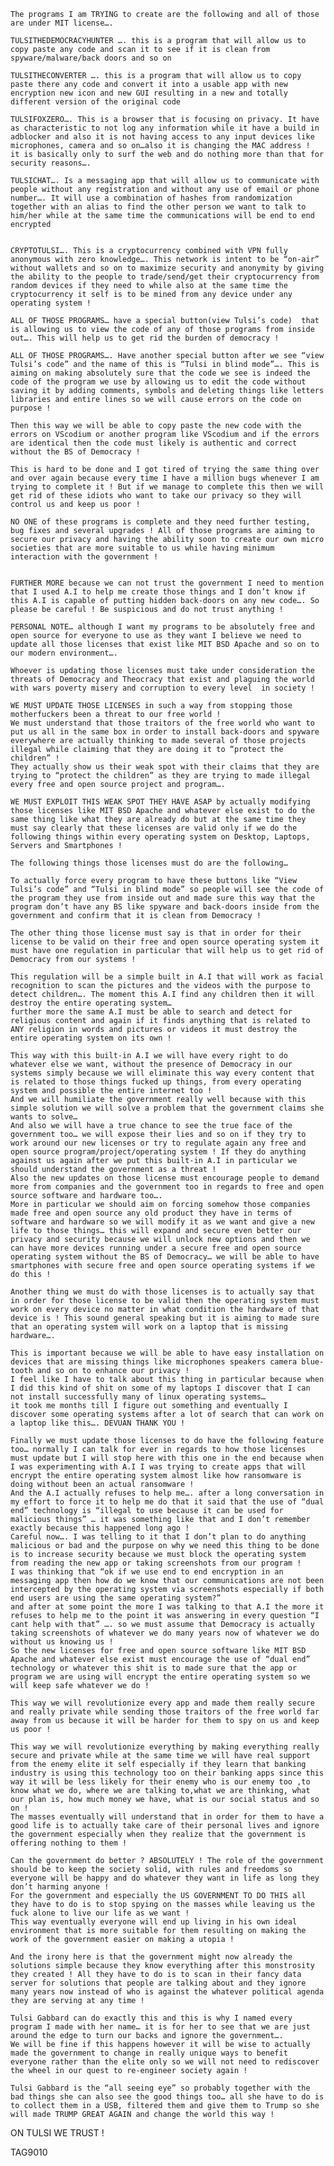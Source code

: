 	The programs I am TRYING to create are the following and all of those are under MIT license….

	TULSITHEDEMOCRACYHUNTER …. this is a program that will allow us to copy paste any code and scan it to see if it is clean from spyware/malware/back doors and so on
 
	TULSITHECONVERTER …. this is a program that will allow us to copy paste there any code and convert it into a usable app with new encryption new icon and new GUI resulting in a new and totally different version of the original code 

	TULSIFOXZERO…. This is a browser that is focusing on privacy. It have as characteristic to not log any information while it have a build in adblocker and also it is not having access to any input devices like microphones, camera and so on…also it is changing the MAC address !  it is basically only to surf the web and do nothing more than that for security reasons….

	TULSICHAT…. Is a messaging app that will allow us to communicate with people without any registration and without any use of email or phone number…. It will use a combination of hashes from randomization together with an alias to find the other person we want to talk to him/her while at the same time the communications will be end to end encrypted 
	
 
	CRYPTOTULSI…. This is a cryptocurrency combined with VPN fully anonymous with zero knowledge…. This network is intent to be “on-air” without wallets and so on to maximize security and anonymity by giving the ability to the people to trade/send/get their cryptocurrency from random devices if they need to while also at the same time the cryptocurrency it self is to be mined from any device under any operating system !

	ALL OF THOSE PROGRAMS… have a special button(view Tulsi’s code)  that is allowing us to view the code of any of those programs from inside out…. This will help us to get rid the burden of democracy ! 

	ALL OF THOSE PROGRAMS…. Have another special button after we see “view Tulsi’s code” and the name of this is “Tulsi in blind mode”…. This is aiming on making absolutely sure that the code we see is indeed the code of the program we use by allowing us to edit the code without saving it by adding comments, symbols and deleting things like letters libraries and entire lines so we will cause errors on the code on purpose !
 
	Then this way we will be able to copy paste the new code with the errors on VScodium or another program like VScodium and if the errors are identical then the code must likely is authentic and correct without the BS of Democracy ! 

	This is hard to be done and I got tired of trying the same thing over and over again because every time I have a million bugs whenever I am trying to complete it ! But if we manage to complete this then we will get rid of these idiots who want to take our privacy so they will control us and keep us poor !  

	NO ONE of these programs is complete and they need further testing, bug fixes and several upgrades ! All of those programs are aiming to secure our privacy and having the ability soon to create our own micro societies that are more suitable to us while having minimum interaction with the government !
 

	FURTHER MORE because we can not trust the government I need to mention that I used A.I to help me create those things and I don’t know if this A.I is capable of putting hidden back-doors on any new code…. So please be careful ! Be suspicious and do not trust anything ! 

	PERSONAL NOTE… although I want my programs to be absolutely free and open source for everyone to use as they want I believe we need to update all those licenses that exist like MIT BSD Apache and so on to our modern environment….
 
	Whoever is updating those licenses must take under consideration the threats of Democracy and Theocracy that exist and plaguing the world with wars poverty misery and corruption to every level  in society !

 	WE MUST UPDATE THOSE LICENSES in such a way from stopping those motherfuckers been a threat to our free world ! 
	We must understand that those traitors of the free world who want to put us all in the same box in order to install back-doors and spyware everywhere are actually thinking to made several of those projects illegal while claiming that they are doing it to “protect the children” ! 
	They actually show us their weak spot with their claims that they are trying to “protect the children” as they are trying to made illegal every free and open source project and program…. 
	
	WE MUST EXPLOIT THIS WEAK SPOT THEY HAVE ASAP by actually modifying those licenses like MIT BSD Apache and whatever else exist to do the same thing like what they are already do but at the same time they must say clearly that these licenses are valid only if we do the following things within every operating system on Desktop, Laptops, Servers and Smartphones !

	The following things those licenses must do are the following…

	To actually force every program to have these buttons like “View Tulsi’s code” and “Tulsi in blind mode” so people will see the code of the program they use from inside out and made sure this way that the program don’t have any BS like spyware and back-doors inside from the government and confirm that it is clean from Democracy ! 

	The other thing those license must say is that in order for their license to be valid on their free and open source operating system it must have one regulation in particular that will help us to get rid of Democracy from our systems !

	This regulation will be a simple built in A.I that will work as facial recognition to scan the pictures and the videos with the purpose to detect children…. The moment this A.I find any children then it will destroy the entire operating system… 
	further more the same A.I must be able to search and detect for religious content and again if it finds anything that is related to ANY religion in words and pictures or videos it must destroy the entire operating system on its own ! 

	This way with this built-in A.I we will have every right to do whatever else we want, without the presence of Democracy in our systems simply because we will eliminate this way every content that is related to those things fucked up things, from every operating system and possible the entire internet too ! 
	And we will humiliate the government really well because with this simple solution we will solve a problem that the government claims she wants to solve…
	And also we will have a true chance to see the true face of the government too… we will expose their lies and so on if they try to work around our new licenses or try to regulate again any free and open source program/project/operating system ! If they do anything against us again after we put this built-in A.I in particular we should understand the government as a threat !
	Also the new updates on those license must encourage people to demand more from companies and the government too in regards to free and open source software and hardware too…. 
	More in particular we should aim on forcing somehow those companies made free and open source any old product they have in terms of software and hardware so we will modify it as we want and give a new life to those things… this will expand and secure even better our privacy and security because we will unlock new options and then we can have more devices running under a secure free and open source operating system without the BS of Democracy… we will be able to have smartphones with secure free and open source operating systems if we do this ! 

	Another thing we must do with those licenses is to actually say that in order for those license to be valid then the operating system must work on every device no matter in what condition the hardware of that device is ! This sound general speaking but it is aiming to made sure that an operating system will work on a laptop that is missing hardware…. 

	This is important because we will be able to have easy installation on devices that are missing things like microphones speakers camera blue-tooth and so on to enhance our privacy ! 
	I feel like I have to talk about this thing in particular because when I did this kind of shit on some of my laptops I discover that I can not install successfully many of linux operating systems…
	it took me months till I figure out something and eventually I discover some operating systems after a lot of search that can work on a laptop like this…. DEVUAN THANK YOU ! 

	Finally we must update those licenses to do have the following feature too… normally I can talk for ever in regards to how those licenses must update but I will stop here with this one in the end because when I was experimenting with A.I I was trying to create apps that will encrypt the entire operating system almost like how ransomware is doing without been an actual ransomware ! 
	And the A.I actually refuses to help me…. after a long conversation in my effort to force it to help me do that it said that the use of “dual end” technology is “illegal to use because it can be used for malicious things” … it was something like that and I don’t remember exactly because this happened long ago !
	Careful now…. I was telling to it that I don’t plan to do anything malicious or bad and the purpose on why we need this thing to be done is to increase security because we must block the operating system from reading the new app or taking screenshots from our program ! 
	I was thinking that “ok if we use end to end encryption in an messaging app then how do we know that our communications are not been intercepted by the operating system via screenshots especially if both end users are using the same operating system?” 
	and after at some point the more I was talking to that A.I the more it refuses to help me to the point it was answering in every question “I cant help with that” …. so we must assume that Democracy is actually taking screenshots of whatever we do many years now of whatever we do without us knowing us ! 
	So the new licenses for free and open source software like MIT BSD Apache and whatever else exist must encourage the use of “dual end” technology or whatever this shit is to made sure that the app or program we are using will encrypt the entire operating system so we will keep safe whatever we do ! 

	This way we will revolutionize every app and made them really secure and really private while sending those traitors of the free world far away from us because it will be harder for them to spy on us and keep us poor ! 

	This way we will revolutionize everything by making everything really secure and private while at the same time we will have real support from the enemy elite it self especially if they learn that banking industry is using this technology too on their banking apps since this way it will be less likely for their enemy who is our enemy too ,to know what we do, where we are talking to,what we are thinking, what our plan is, how much money we have, what is our social status and so on ! 
	The masses eventually will understand that in order for them to have a good life is to actually take care of their personal lives and ignore the government especially when they realize that the government is offering nothing to them ! 

	Can the government do better ? ABSOLUTELY ! The role of the government should be to keep the society solid, with rules and freedoms so everyone will be happy and do whatever they want in life as long they don’t harming anyone ! 
	For the government and especially the US GOVERNMENT TO DO THIS all they have to do is to stop spying on the masses while leaving us the fuck alone to live our life as we want ! 
	This way eventually everyone will end up living in his own ideal environment that is more suitable for them resulting on making the work of the government easier on making a utopia ! 

	And the irony here is that the government might now already the solutions simple because they know everything after this monstrosity they created ! All they have to do is to scan in their fancy data server for solutions that people are talking about and they ignore many years now instead of who is against the whatever political agenda they are serving at any time ! 

	Tulsi Gabbard can do exactly this and this is why I named every program I made with her name… it is for her to see that we are just around the edge to turn our backs and ignore the government…. 
	We will be fine if this happens however it will be wise to actually made the government to change in really unique ways to benefit everyone rather than the elite only so we will not need to rediscover the wheel in our quest to re-engineer society again ! 

	Tulsi Gabbard is the “all seeing eye” so probably together with the bad things she can also see the good things too… all she have to do is to collect them in a USB, filtered them and give them to Trump so she will made TRUMP GREAT AGAIN and change the world this way ! 

ON TULSI WE TRUST ! 

TAG9010
